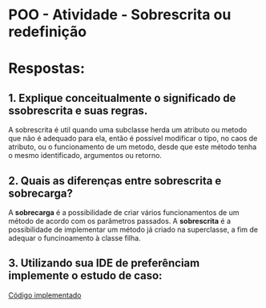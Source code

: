 # POO - Atividade - Sobrescrita ou redefinição

# Respostas:
## 1. Explique conceitualmente o significado de ssobrescrita e suas regras.
A sobrescrita é util quando uma subclasse herda um atributo ou metodo que não é adequado para ela, então é possível modificar o tipo, no caos de atributo, ou o funcionamento de um metodo, desde que este método tenha o mesmo identificado, argumentos ou retorno.

## 2. Quais as diferenças entre sobrescrita e sobrecarga?
A **sobrecarga** é a possibilidade de criar vários funcionamentos de um método de acordo com os parâmetros passados. A **sobrescrita** é a possibilidade de implementar um método já criado na superclasse, a fim de adequar o funcinoamento à classe filha.

## 3. Utilizando sua IDE de preferênciam implemente o estudo de caso:
[Código implementado](https://github.com/deboradls/POO/tree/8e6e0c7e623d0dc7fd8dc1bc4c282d22a3968512/AtividadeSobrescrita/Respostas)

